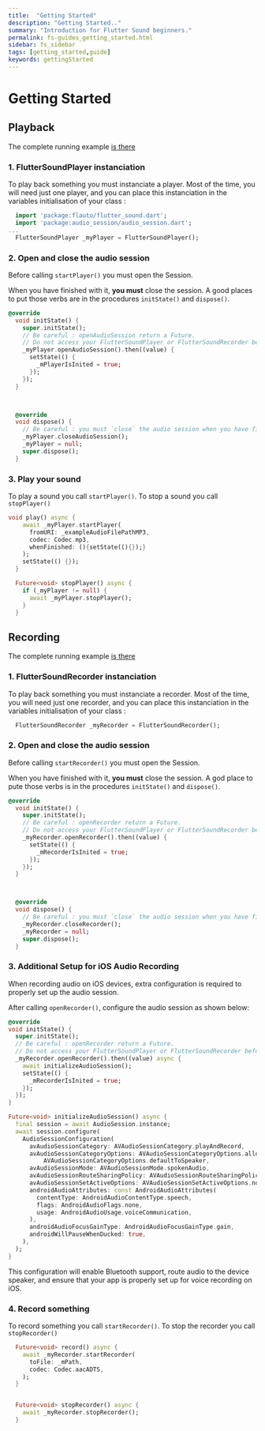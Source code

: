 ```yaml
---
title:  "Getting Started"
description: "Getting Started.."
summary: "Introduction for Flutter Sound beginners."
permalink: fs-guides_getting_started.html
sidebar: fs_sidebar
tags: [getting_started,guide]
keywords: gettingStarted
---
```


# Getting Started

## Playback

The complete running example [is there](flutter_sound_examples_simple_playback.html)

### 1. FlutterSoundPlayer instanciation

To play back something you must instanciate a player. Most of the time, you will need just one player, and you can place this instanciation in the variables initialisation of your class :

```dart
  import 'package:flauto/flutter_sound.dart';
  import 'package:audio_session/audio_session.dart';
...
  FlutterSoundPlayer _myPlayer = FlutterSoundPlayer();
```

### 2. Open and close the audio session

Before calling `startPlayer()` you must open the Session.

When you have finished with it, **you must** close the session. A good places to put those verbs are in the procedures `initState()` and `dispose()`.

```dart
@override
  void initState() {
    super.initState();
    // Be careful : openAudioSession return a Future.
    // Do not access your FlutterSoundPlayer or FlutterSoundRecorder before the completion of the Future
    _myPlayer.openAudioSession().then((value) {
      setState(() {
        _mPlayerIsInited = true;
      });
    });
  }



  @override
  void dispose() {
    // Be careful : you must `close` the audio session when you have finished with it.
    _myPlayer.closeAudioSession();
    _myPlayer = null;
    super.dispose();
  }
```

### 3. Play your sound

To play a sound you call `startPlayer()`. To stop a sound you call `stopPlayer()`

```dart
void play() async {
    await _myPlayer.startPlayer(
      fromURI: _exampleAudioFilePathMP3,
      codec: Codec.mp3,
      whenFinished: (){setState((){});}
    );
    setState(() {});
  }

  Future<void> stopPlayer() async {
    if (_myPlayer != null) {
      await _myPlayer.stopPlayer();
    }
  }
```

## Recording

The complete running example [is there](flutter_sound_examples_simple_recorder.html)

### 1. FlutterSoundRecorder instanciation

To play back something you must instanciate a recorder. Most of the time, you will need just one recorder, and you can place this instanciation in the variables initialisation of your class :

```dart
  FlutterSoundRecorder _myRecorder = FlutterSoundRecorder();
```

### 2. Open and close the audio session

Before calling `startRecorder()` you must open the Session.

When you have finished with it, **you must** close the session. A god place to pute those verbs is in the procedures `initState()` and `dispose()`.

```dart
@override
  void initState() {
    super.initState();
    // Be careful : openRecorder return a Future.
    // Do not access your FlutterSoundPlayer or FlutterSoundRecorder before the completion of the Future
    _myRecorder.openRecorder().then((value) {
      setState(() {
        _mRecorderIsInited = true;
      });
    });
  }



  @override
  void dispose() {
    // Be careful : you must `close` the audio session when you have finished with it.
    _myRecorder.closeRecorder();
    _myRecorder = null;
    super.dispose();
  }
```

### 3. Additional Setup for iOS Audio Recording

When recording audio on iOS devices, extra configuration is required to properly set up the audio session.

After calling `openRecorder()`, configure the audio session as shown below:

```dart
@override
void initState() {
  super.initState();
  // Be careful : openRecorder return a Future.
  // Do not access your FlutterSoundPlayer or FlutterSoundRecorder before the completion of the Future
  _myRecorder.openRecorder().then((value) async {
    await initializeAudioSession();
    setState(() {
      _mRecorderIsInited = true;
    });
  });
}

Future<void> initializeAudioSession() async {
  final session = await AudioSession.instance;
  await session.configure(
    AudioSessionConfiguration(
      avAudioSessionCategory: AVAudioSessionCategory.playAndRecord,
      avAudioSessionCategoryOptions: AVAudioSessionCategoryOptions.allowBluetooth |
          AVAudioSessionCategoryOptions.defaultToSpeaker,
      avAudioSessionMode: AVAudioSessionMode.spokenAudio,
      avAudioSessionRouteSharingPolicy: AVAudioSessionRouteSharingPolicy.defaultPolicy,
      avAudioSessionSetActiveOptions: AVAudioSessionSetActiveOptions.none,
      androidAudioAttributes: const AndroidAudioAttributes(
        contentType: AndroidAudioContentType.speech,
        flags: AndroidAudioFlags.none,
        usage: AndroidAudioUsage.voiceCommunication,
      ),
      androidAudioFocusGainType: AndroidAudioFocusGainType.gain,
      androidWillPauseWhenDucked: true,
    ),
  );
}
```

This configuration will enable Bluetooth support, route audio to the device speaker, and ensure that your app is properly set up for voice recording on iOS.


### 4. Record something

To record something you call `startRecorder()`. To stop the recorder you call `stopRecorder()`

```dart
  Future<void> record() async {
    await _myRecorder.startRecorder(
      toFile: _mPath,
      codec: Codec.aacADTS,
    );
  }


  Future<void> stopRecorder() async {
    await _myRecorder.stopRecorder();
  }
```
